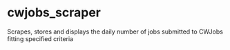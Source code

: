 # cwjobs_scraper
Scrapes, stores and displays the daily number of jobs submitted to CWJobs fitting specified criteria
